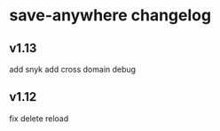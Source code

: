 
# save-anywhere changelog

## v1.13

add snyk 
add cross domain debug

## v1.12

fix delete reload
